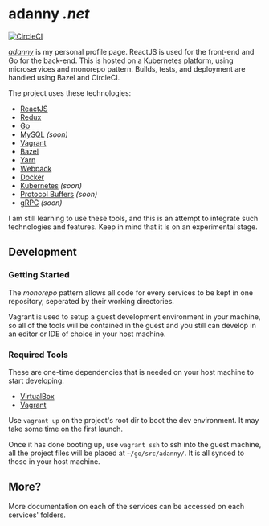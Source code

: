 # adanny *.net*

[![CircleCI](https://circleci.com/gh/danny7899/adanny/tree/master.svg?style=svg)](https://circleci.com/gh/danny7899/adanny/tree/master)

[*adanny*](https://adanny.net) is my personal profile page. ReactJS is used for the front-end and Go for the back-end. This is hosted on a Kubernetes platform, using microservices and monorepo pattern. Builds, tests, and deployment are handled using Bazel and CircleCI.

The project uses these technologies:
- [ReactJS](https://reactjs.org)
- [Redux](https://redux.js.org)
- [Go](https://golang.org)
- [MySQL](https://www.mysql.com/) *(soon)*
- [Vagrant](https://www.vagrantup.com)
- [Bazel](https://bazel.build)
- [Yarn](https://yarnpkg.com)
- [Webpack](https://webpack.js.org/)
- [Docker](https://www.docker.com/)
- [Kubernetes](https://kubernetes.io/) *(soon)*
- [Protocol Buffers](https://developers.google.com/protocol-buffers/) *(soon)*
- [gRPC](https://grpc.io/) *(soon)*

I am still learning to use these tools, and this is an attempt to integrate such technologies and features. Keep in mind that it is on an experimental stage.

## Development

### Getting Started

The *monorepo* pattern allows all code for every services to be kept in one repository, seperated by their working directories.

Vagrant is used to setup a guest development environment in your machine, so all of the tools will be contained in the guest and you still can develop in an editor or IDE of choice in your host machine.

### Required Tools
These are one-time dependencies that is needed on your host machine to start developing.
- [VirtualBox](https://www.virtualbox.org)
- [Vagrant](https://www.vagrantup.com)

Use `vagrant up` on the project's root dir to boot the dev environment. It may take some time on the first launch.

Once it has done booting up, use `vagrant ssh` to ssh into the guest machine, all the project files will be placed at `~/go/src/adanny/`. It is all synced to those in your host machine.

<!-- ### MORE TO COMEEEE! -->

## More?

More documentation on each of the services can be accessed on each services' folders.